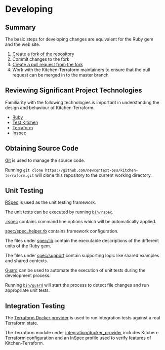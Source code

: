# Developing

## Summary

The basic steps for developing changes are equivalent for the Ruby gem
and the web site.

1. [Create a fork of the repository](https://help.github.com/articles/fork-a-repo/)
1. Commit changes to the fork
1. [Create a pull request from the fork](https://help.github.com/articles/creating-a-pull-request-from-a-fork/)
1. Work with the Kitchen-Terraform maintainers to ensure that the pull
   request can be merged in to the master branch

## Reviewing Significant Project Technologies

Familiarity with the following technologies is important in
understanding the design and behaviour of Kitchen-Terraform.

- [Ruby](https://www.ruby-lang.org/en/)
- [Test Kitchen](http://kitchen.ci/)
- [Terraform](https://www.terraform.io/)
- [Inspec](https://www.inspec.io/)

## Obtaining Source Code

[Git](https://git-scm.com/) is used to manage the source code.

Running
`git clone https://github.com/newcontext-oss/kitchen-terraform.git` will
clone this repository to the current working directory.

## Unit Testing

[RSpec](http://rspec.info/) is used as the unit testing framework.

The unit tests can be executed by running [`bin/rspec`](bin/rspec).

[.rspec](.rspec) contains command line options which will be
automatically applied.

[spec/spec_helper.rb](spec/spec_helper.rb) contains framework
configuration.

The files under [spec/lib](spec/lib) contain the executable descriptions
of the different units of the Ruby gem.

The files under [spec/support](spec/support) contain supporting logic
like shared examples and shared contexts.

[Guard](http://guardgem.org/) can be used to automate the execution of
unit tests during the development process.

Running [`bin/guard`](bin/guard) will start the process to detect file
changes and run appropriate unit tests.

## Integration Testing

The
[Terraform Docker provider](https://www.terraform.io/docs/providers/docker/index.html)
is used to run integration tests against a real Terraform state.

The Terraform module under
[integration/docker_provider](integration/docker_provider) includes
Kitchen-Terraform configuration and an InSpec profile used to verify
features of Kitchen-Terraform.




